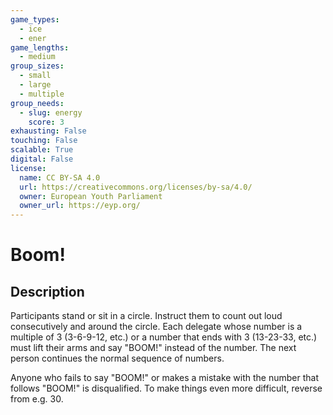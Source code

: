 ```yaml
---
game_types:
  - ice
  - ener
game_lengths:
  - medium
group_sizes:
  - small
  - large
  - multiple
group_needs:
  - slug: energy
    score: 3
exhausting: False
touching: False
scalable: True
digital: False
license:
  name: CC BY-SA 4.0
  url: https://creativecommons.org/licenses/by-sa/4.0/
  owner: European Youth Parliament
  owner_url: https://eyp.org/
---
```

# Boom!

## Description
Participants stand or sit in a circle. Instruct them to count out loud consecutively and around the circle. Each delegate whose number is a multiple of 3 (3-6-9-12, etc.) or a number that ends with 3 (13-23-33, etc.) must lift their arms and say "BOOM!" instead of the number. The next person continues the normal sequence of numbers.

Anyone who fails to say "BOOM!" or makes a mistake with the number that
follows "BOOM!" is disqualified. To make things even more difficult, reverse from e.g. 30.
